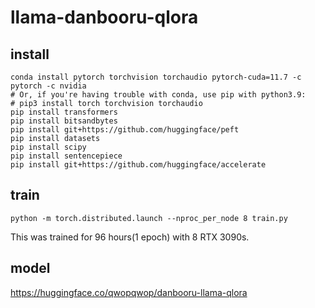 # llama-danbooru-qlora
## install
```
conda install pytorch torchvision torchaudio pytorch-cuda=11.7 -c pytorch -c nvidia
# Or, if you're having trouble with conda, use pip with python3.9:
# pip3 install torch torchvision torchaudio
pip install transformers
pip install bitsandbytes
pip install git+https://github.com/huggingface/peft
pip install datasets
pip install scipy
pip install sentencepiece
pip install git+https://github.com/huggingface/accelerate
```
## train
```
python -m torch.distributed.launch --nproc_per_node 8 train.py
```
This was trained for 96 hours(1 epoch) with 8 RTX 3090s.
## model
https://huggingface.co/qwopqwop/danbooru-llama-qlora

